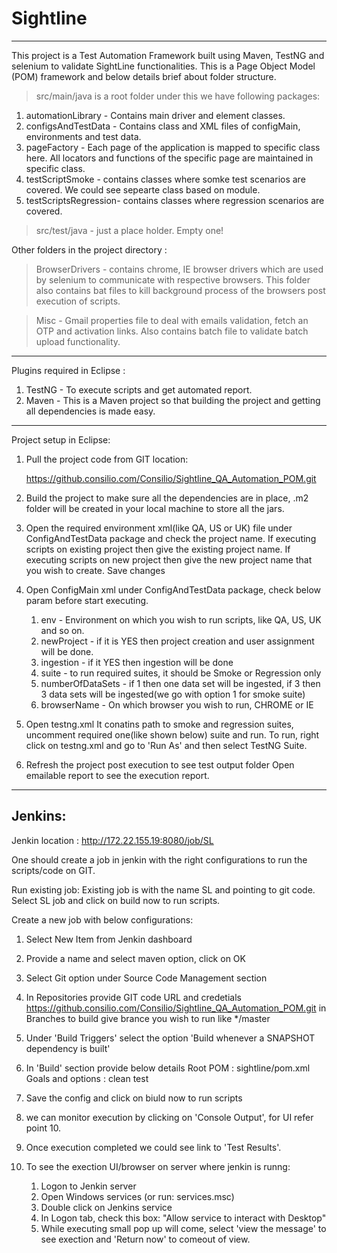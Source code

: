 # Sightline
---------------------------------------------------------------------------------------------------
This project is a Test Automation Framework built using Maven, TestNG and selenium to validate SightLine functionalities.
This is a Page Object Model (POM) framework and below details brief about folder structure.
> src/main/java is a root folder under this we have following packages:
  1. automationLibrary - Contains main driver and element classes.
  2. configsAndTestData - Contains class and XML files of configMain, environments and test data.
  3. pageFactory - Each page of the application is mapped to specific class here. All locators and functions of the specific page are    	maintained in specific class.
  4. testScriptSmoke - contains classes where somke test scenarios are covered. We could see sepearte class based on module.
  5. testScriptsRegression- contains classes where regression scenarios are covered.

> src/test/java - just a place holder. Empty one!

Other folders in the project directory :
> BrowserDrivers - contains chrome, IE browser drivers which are used by selenium to communicate with respective browsers.
                   This folder also contains bat files to kill background process of the browsers post execution of scripts.

> Misc -  Gmail properties file to deal with emails validation, fetch an OTP and activation links.
          Also contains batch file to validate batch upload functionality.
	  
  
---------------------------------------------------------------------------------------------------
Plugins required in Eclipse :
1. TestNG -  To execute scripts and get automated report. 
2. Maven  - This is a Maven project so that building the project and getting all dependencies is made easy.
---------------------------------------------------------------------------------------------------
Project setup in Eclipse:

1. Pull the project code from GIT location:

   https://github.consilio.com/Consilio/Sightline_QA_Automation_POM.git


2. Build the project to make sure all the dependencies are in place, .m2 folder will be created in your local machine to store all the jars.

3. Open the required environment xml(like QA, US or UK) file under ConfigAndTestData package and check the project name.
   If executing scripts on existing project then give the existing project name.
   If executing scripts on new project then give the new project name that you wish to create.
   Save changes

4. Open ConfigMain xml under ConfigAndTestData package, check below param before start executing.
	1. env - Environment on which you wish to run scripts, like QA, US, UK and so on.
	2. newProject - if it is YES then project creation and user assignment will be done. 
	3. ingestion - if it YES then ingestion will be done
	4. suite - to run required suites, it should be Smoke or Regression only 
	5. numberOfDataSets -  if 1 then one data set will be ingested, if 3 then 3 data sets will be ingested(we                                                go with option 1 for smoke suite)
	6. browserName - On which browser you wish to run, CHROME or IE
	
5. Open testng.xml 
	It conatins path to smoke and regression suites, uncomment required one(like shown below) suite and run. To run, right click on 	testng.xml and go to 'Run As' and then select TestNG Suite.
	
	<suite-file path="./smokeSuite.xml"/>

	<!-- <suite-file path="./regressionSuite.xml" /> -->

6. Refresh the project post execution to see test output folder
   Open emailable report to see the execution report.
---------------------------------------------------------------------------------------------------
Jenkins: 
---------------------------------------------------------------------------------------------------
Jenkin location :
http://172.22.155.19:8080/job/SL

One should create a job in jenkin with the right configurations to run the scripts/code on GIT.

Run existing job:
Existing job is with the name SL and pointing to git code. Select SL job and click on build now to run scripts.

Create a new job with below configurations:
1. Select New Item from Jenkin dashboard 
2. Provide a name and select maven option, click on OK
3. Select Git option under Source Code Management section 
4. In Repositories provide GIT code URL and credetials 
https://github.consilio.com/Consilio/Sightline_QA_Automation_POM.git
in 	Branches to build give brance you wish to run like */master

5. Under 'Build Triggers' select the option 'Build whenever a SNAPSHOT dependency is built'
6. In 'Build' section provide below details
Root POM : sightline/pom.xml
Goals and options : clean test

7. Save the config and click on biuld now to run scripts 

8. we can monitor execution by clicking on 'Console Output', for UI refer point 10.

9. Once execution completed we could see link to 'Test Results'.

10. To see the exection UI/browser on server where jenkin is runng:
	1. Logon to Jenkin server
	2. Open Windows services (or run: services.msc)
	3. Double click on Jenkins service
	4. In Logon tab, check this box: "Allow service to interact with Desktop"
	5. While executing small pop up will come, select 'view the message' to see exection and 'Return now' 
	   to comeout of view.



